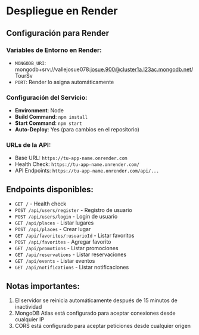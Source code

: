 # Despliegue en Render

## Configuración para Render

### Variables de Entorno en Render:
- `MONGODB_URI`: mongodb+srv://vallejosue078:josue.900@cluster1a.l23ac.mongodb.net/TourSv
- `PORT`: Render lo asigna automáticamente

### Configuración del Servicio:
- **Environment**: Node
- **Build Command**: `npm install`
- **Start Command**: `npm start`
- **Auto-Deploy**: Yes (para cambios en el repositorio)

### URLs de la API:
- Base URL: `https://tu-app-name.onrender.com`
- Health Check: `https://tu-app-name.onrender.com/`
- API Endpoints: `https://tu-app-name.onrender.com/api/...`

## Endpoints disponibles:
- `GET /` - Health check
- `POST /api/users/register` - Registro de usuario
- `POST /api/users/login` - Login de usuario
- `GET /api/places` - Listar lugares
- `POST /api/places` - Crear lugar
- `GET /api/favorites/:usuarioId` - Listar favoritos
- `POST /api/favorites` - Agregar favorito
- `GET /api/promotions` - Listar promociones
- `GET /api/reservations` - Listar reservaciones
- `GET /api/events` - Listar eventos
- `GET /api/notifications` - Listar notificaciones

## Notas importantes:
1. El servidor se reinicia automáticamente después de 15 minutos de inactividad
2. MongoDB Atlas está configurado para aceptar conexiones desde cualquier IP
3. CORS está configurado para aceptar peticiones desde cualquier origen 